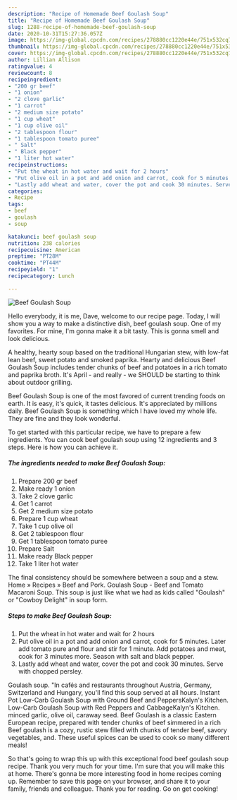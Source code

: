 ```yaml
---
description: "Recipe of Homemade Beef Goulash Soup"
title: "Recipe of Homemade Beef Goulash Soup"
slug: 1288-recipe-of-homemade-beef-goulash-soup
date: 2020-10-31T15:27:36.057Z
image: https://img-global.cpcdn.com/recipes/278880cc1220e44e/751x532cq70/beef-goulash-soup-recipe-main-photo.jpg
thumbnail: https://img-global.cpcdn.com/recipes/278880cc1220e44e/751x532cq70/beef-goulash-soup-recipe-main-photo.jpg
cover: https://img-global.cpcdn.com/recipes/278880cc1220e44e/751x532cq70/beef-goulash-soup-recipe-main-photo.jpg
author: Lillian Allison
ratingvalue: 4
reviewcount: 8
recipeingredient:
- "200 gr beef"
- "1 onion"
- "2 clove garlic"
- "1 carrot"
- "2 medium size potato"
- "1 cup wheat"
- "1 cup olive oil"
- "2 tablespoon flour"
- "1 tablespoon tomato puree"
- " Salt"
- " Black pepper"
- "1 liter hot water"
recipeinstructions:
- "Put the wheat in hot water and wait for 2 hours"
- "Put olive oil in a pot and add onion and carrot, cook for 5 minutes. Later add tomato pure and flour and stir for 1 minute. Add potatoes and meat, cook for 3 minutes more. Season with salt and black pepper."
- "Lastly add wheat and water, cover the pot and cook 30 minutes. Serve with chopped persley."
categories:
- Recipe
tags:
- beef
- goulash
- soup

katakunci: beef goulash soup 
nutrition: 238 calories
recipecuisine: American
preptime: "PT28M"
cooktime: "PT44M"
recipeyield: "1"
recipecategory: Lunch

---
```



![Beef Goulash Soup](https://img-global.cpcdn.com/recipes/278880cc1220e44e/751x532cq70/beef-goulash-soup-recipe-main-photo.jpg)

Hello everybody, it is me, Dave, welcome to our recipe page. Today, I will show you a way to make a distinctive dish, beef goulash soup. One of my favorites. For mine, I'm gonna make it a bit tasty. This is gonna smell and look delicious.

A healthy, hearty soup based on the traditional Hungarian stew, with low-fat lean beef, sweet potato and smoked paprika. Hearty and delicious Beef Goulash Soup includes tender chunks of beef and potatoes in a rich tomato and paprika broth. It&#39;s April - and really - we SHOULD be starting to think about outdoor grilling.

Beef Goulash Soup is one of the most favored of current trending foods on earth. It is easy, it's quick, it tastes delicious. It's appreciated by millions daily. Beef Goulash Soup is something which I have loved my whole life. They are fine and they look wonderful.


To get started with this particular recipe, we have to prepare a few ingredients. You can cook beef goulash soup using 12 ingredients and 3 steps. Here is how you can achieve it.

<!--inarticleads1-->

##### The ingredients needed to make Beef Goulash Soup:

1. Prepare 200 gr beef
1. Make ready 1 onion
1. Take 2 clove garlic
1. Get 1 carrot
1. Get 2 medium size potato
1. Prepare 1 cup wheat
1. Take 1 cup olive oil
1. Get 2 tablespoon flour
1. Get 1 tablespoon tomato puree
1. Prepare  Salt
1. Make ready  Black pepper
1. Take 1 liter hot water


The final consistency should be somewhere between a soup and a stew. Home » Recipes » Beef and Pork. Goulash Soup - Beef and Tomato Macaroni Soup. This soup is just like what we had as kids called &#34;Goulash&#34; or &#34;Cowboy Delight&#34; in soup form. 

<!--inarticleads2-->

##### Steps to make Beef Goulash Soup:

1. Put the wheat in hot water and wait for 2 hours
1. Put olive oil in a pot and add onion and carrot, cook for 5 minutes. Later add tomato pure and flour and stir for 1 minute. Add potatoes and meat, cook for 3 minutes more. Season with salt and black pepper.
1. Lastly add wheat and water, cover the pot and cook 30 minutes. Serve with chopped persley.


Goulash soup. &#34;In cafés and restaurants throughout Austria, Germany, Switzerland and Hungary, you&#39;ll find this soup served at all hours. Instant Pot Low-Carb Goulash Soup with Ground Beef and PeppersKalyn&#39;s Kitchen. Low-Carb Goulash Soup with Red Peppers and CabbageKalyn&#39;s Kitchen. minced garlic, olive oil, caraway seed. Beef Goulash is a classic Eastern European recipe, prepared with tender chunks of beef simmered in a rich Beef goulash is a cozy, rustic stew filled with chunks of tender beef, savory vegetables, and. These useful spices can be used to cook so many different meals! 

So that's going to wrap this up with this exceptional food beef goulash soup recipe. Thank you very much for your time. I'm sure that you will make this at home. There's gonna be more interesting food in home recipes coming up. Remember to save this page on your browser, and share it to your family, friends and colleague. Thank you for reading. Go on get cooking!
